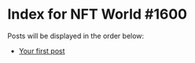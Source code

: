 # Index for NFT World #1600
Posts will be displayed in the order below:

- [Your first post](./001-first.md)

